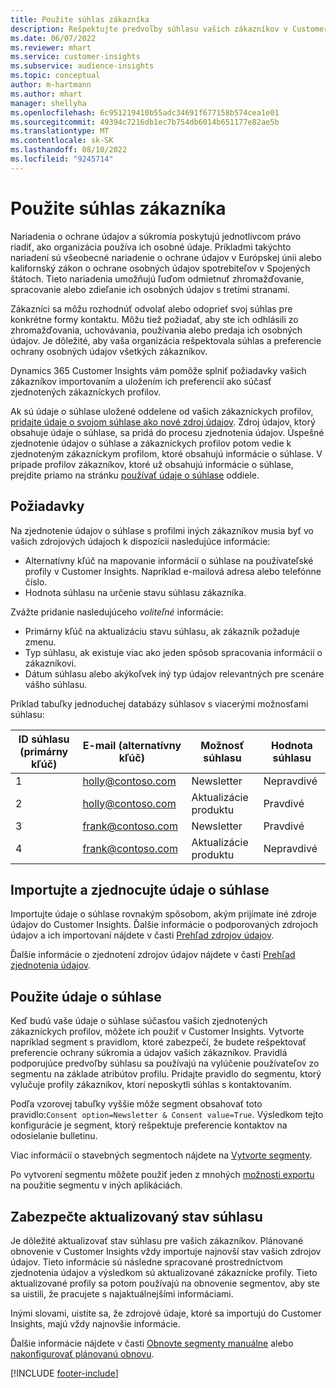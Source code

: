 ```yaml
---
title: Použite súhlas zákazníka
description: Rešpektujte predvoľby súhlasu vašich zákazníkov v Customer Insights importovaním údajov o súhlase.
ms.date: 06/07/2022
ms.reviewer: mhart
ms.service: customer-insights
ms.subservice: audience-insights
ms.topic: conceptual
author: m-hartmann
ms.author: mhart
manager: shellyha
ms.openlocfilehash: 6c951219410b55adc34691f677158b574cea1e01
ms.sourcegitcommit: 49394c7216db1ec7b754db6014b651177e82ae5b
ms.translationtype: MT
ms.contentlocale: sk-SK
ms.lasthandoff: 08/10/2022
ms.locfileid: "9245714"
---
```

# <a name="use-customer-consent"></a>Použite súhlas zákazníka

Nariadenia o ochrane údajov a súkromia poskytujú jednotlivcom právo riadiť, ako organizácia používa ich osobné údaje. Príkladmi takýchto nariadení sú všeobecné nariadenie o ochrane údajov v Európskej únii alebo kalifornský zákon o ochrane osobných údajov spotrebiteľov v Spojených štátoch. Tieto nariadenia umožňujú ľuďom odmietnuť zhromažďovanie, spracovanie alebo zdieľanie ich osobných údajov s tretími stranami.  

Zákazníci sa môžu rozhodnúť odvolať alebo odoprieť svoj súhlas pre konkrétne formy kontaktu. Môžu tiež požiadať, aby ste ich odhlásili zo zhromažďovania, uchovávania, používania alebo predaja ich osobných údajov. Je dôležité, aby vaša organizácia rešpektovala súhlas a preferencie ochrany osobných údajov všetkých zákazníkov.  

Dynamics 365 Customer Insights vám pomôže splniť požiadavky vašich zákazníkov importovaním a uložením ich preferencií ako súčasť zjednotených zákazníckych profilov.

Ak sú údaje o súhlase uložené oddelene od vašich zákazníckych profilov, [pridajte údaje o svojom súhlase ako nové zdroj údajov](#import-and-unify-consent-data). Zdroj údajov, ktorý obsahuje údaje o súhlase, sa pridá do procesu zjednotenia údajov. Úspešné zjednotenie údajov o súhlase a zákazníckych profilov potom vedie k zjednoteným zákazníckym profilom, ktoré obsahujú informácie o súhlase. V prípade profilov zákazníkov, ktoré už obsahujú informácie o súhlase, prejdite priamo na stránku [používať údaje o súhlase](#use-consent-data) oddiele.

## <a name="prerequisites"></a>Požiadavky

Na zjednotenie údajov o súhlase s profilmi iných zákazníkov musia byť vo vašich zdrojových údajoch k dispozícii nasledujúce informácie:

- Alternatívny kľúč na mapovanie informácií o súhlase na používateľské profily v Customer Insights. Napríklad e-mailová adresa alebo telefónne číslo.
- Hodnota súhlasu na určenie stavu súhlasu zákazníka.

Zvážte pridanie nasledujúceho *voliteľné* informácie:

- Primárny kľúč na aktualizáciu stavu súhlasu, ak zákazník požaduje zmenu.
- Typ súhlasu, ak existuje viac ako jeden spôsob spracovania informácií o zákazníkovi.
- Dátum súhlasu alebo akýkoľvek iný typ údajov relevantných pre scenáre vášho súhlasu.

Príklad tabuľky jednoduchej databázy súhlasov s viacerými možnosťami súhlasu:

|ID súhlasu (primárny kľúč)   |E-mail (alternatívny kľúč)  |Možnosť súhlasu  |Hodnota súhlasu  |
|---------|---------|---------|---------|
|1    |  holly@contoso.com       |  Newsletter       |  Nepravdivé       |
|2    |  holly@contoso.com       |  Aktualizácie produktu       |  Pravdivé       |
|3    |  frank@contoso.com       |  Newsletter       | Pravdivé        |
|4    |  frank@contoso.com       |  Aktualizácie produktu       |  Nepravdivé       |

## <a name="import-and-unify-consent-data"></a>Importujte a zjednocujte údaje o súhlase

Importujte údaje o súhlase rovnakým spôsobom, akým prijímate iné zdroje údajov do Customer Insights. Ďalšie informácie o podporovaných zdrojoch údajov a ich importovaní nájdete v časti [Prehľad zdrojov údajov](data-sources.md).

Ďalšie informácie o zjednotení zdrojov údajov nájdete v časti [Prehľad zjednotenia údajov](data-unification.md).

## <a name="use-consent-data"></a>Použite údaje o súhlase

Keď budú vaše údaje o súhlase súčasťou vašich zjednotených zákazníckych profilov, môžete ich použiť v Customer Insights. Vytvorte napríklad segment s pravidlom, ktoré zabezpečí, že budete rešpektovať preferencie ochrany súkromia a údajov vašich zákazníkov. Pravidlá podporujúce predvoľby súhlasu sa používajú na vylúčenie používateľov zo segmentu na základe atribútov profilu. Pridajte pravidlo do segmentu, ktorý vylučuje profily zákazníkov, ktorí neposkytli súhlas s kontaktovaním.

Podľa vzorovej tabuľky vyššie môže segment obsahovať toto pravidlo:`Consent option=Newsletter & Consent value=True`. Výsledkom tejto konfigurácie je segment, ktorý rešpektuje preferencie kontaktov na odosielanie bulletinu.

Viac informácií o stavebných segmentoch nájdete na [Vytvorte segmenty](segment-builder.md).

Po vytvorení segmentu môžete použiť jeden z mnohých [možnosti exportu](export-destinations.md) na použitie segmentu v iných aplikáciách.

## <a name="ensure-updated-consent-status"></a>Zabezpečte aktualizovaný stav súhlasu

Je dôležité aktualizovať stav súhlasu pre vašich zákazníkov. Plánované obnovenie v Customer Insights vždy importuje najnovší stav vašich zdrojov údajov. Tieto informácie sú následne spracované prostredníctvom zjednotenia údajov a výsledkom sú aktualizované zákaznícke profily. Tieto aktualizované profily sa potom používajú na obnovenie segmentov, aby ste sa uistili, že pracujete s najaktuálnejšími informáciami.

Inými slovami, uistite sa, že zdrojové údaje, ktoré sa importujú do Customer Insights, majú vždy najnovšie informácie.

Ďalšie informácie nájdete v časti [Obnovte segmenty manuálne](segments.md#refresh-segments) alebo [nakonfigurovať plánovanú obnovu](schedule-refresh.md).

[!INCLUDE [footer-include](includes/footer-banner.md)]
